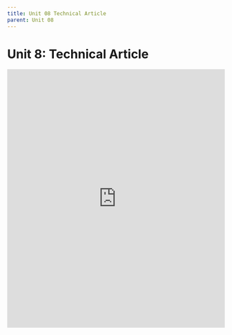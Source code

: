 ```yaml
---
title: Unit 08 Technical Article
parent: Unit 08
---
```


# Unit 8: Technical Article

<embed src="https://course.uw-i2.org/megadoc/assets/unit8/unit08_tech_article.pdf" width="100%" height="600px" type="application/pdf">
